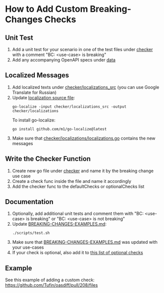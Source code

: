 # How to Add Custom Breaking-Changes Checks

## Unit Test
1. Add a unit test for your scenario in one of the test files under [checker](../checker) with a comment "BC: \<use-case\> is breaking"
2. Add any accompanying OpenAPI specs under [data](../data)

## Localized Messages
1. Add localized texts under [checker/localizations_src](../checker/localizations_src) (you can use Google Translate for Russian)
2. Update [localization source file](../checker/localizations/localizations.go):
    ```
    go-localize -input checker/localizations_src -output checker/localizations
    ```   
    To install go-localize:
    ```
    go install github.com/m1/go-localize@latest
    ```
3. Make sure that [checker/localizations/localizations.go](../checker/localizations/localizations.go) contains the new messages

## Write the Checker Function
1. Create new go file under [checker](../checker) and name it by the breaking change use case
2. Create a check func inside the file and name it accordingly
3. Add the checker func to the defaultChecks or optionalChecks list

## Documentation
1. Optionally, add additional unit tests and comment them with "BC: \<use-case\> is breaking" or "BC: \<use-case\> is not breaking"
2. Update [BREAKING-CHANGES-EXAMPLES.md](BREAKING-CHANGES-EXAMPLES.md):
    ```
    ./scripts/test.sh
    ```
3. Make sure that [BREAKING-CHANGES-EXAMPLES.md](BREAKING-CHANGES-EXAMPLES.md) was updated with your use-cases
4. If your check is optional, also add it to [this list of optional checks](https://github.com/Tufin/oasdiff#optional-breaking-changes-checks)

## Example
See this example of adding a custom check: https://github.com/Tufin/oasdiff/pull/208/files

